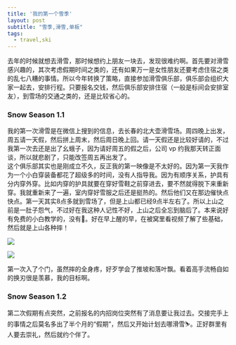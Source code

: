 ```yaml
---
title: '我的第一个雪季'
layout: post
subtitle: "雪季,滑雪,单板"
tags:
  - travel,ski
---
```


去年的时候就想去滑雪，那时候想约上朋友一块去，发现很难约啊。首先要对滑雪感兴趣的，其次考虑假期时间之类的，还有如果万一是女性朋友还要考虑住宿之类的乱七八糟的事情。所以今年转换了策略，直接参加滑雪俱乐部，俱乐部会组织大家一起去，安排行程。只要报名交钱，然后俱乐部安排住宿（一般是标间会安排室友），到雪场的交通之类的，还是比较省心的。

### Snow Season 1.1
我的第一次滑雪是在微信上搜到的信息，去长春的北大壶滑雪场。周四晚上出发，周五请一天假，然后拼上周末，然后周日晚上回。请一天假还是比较好请的，不过我第一次去还是出了幺蛾子，因为请好周五的假之后，公司 vp 约我那天转正面谈，所以就悲剧了，只能改签周五再出发了。  
这个俱乐部其实也是刚成立不久，反正我的第一映像是不太好的。因为第一天我作为一个小白穿装备都花了超级多的时间，没有人指导我。因为有顺序关系，护具有分内穿外穿。比如内穿的护具就要在穿好雪鞋之前穿进去，要不然就得脱下来重新穿。我就重新来了一遍，室内穿好雪服之后还是挺热的。然后他们又在那边催快点快点。第一天其实8点多就到雪场了，但是上山都已经9点半左右了。所以上山之前是一肚子怨气，不过好在我这种人记性不好，上山之后全忘到脑后了。本来说好有免费的小白教学的，没有🙂。好在早上醒的早，在被窝里看视频了解了些基础，然后就是上山各种摔！

![](https://ws1.sinaimg.cn/large/6d9eae24ly1g1inro508uj23402c0b29.jpg)

![](https://ws1.sinaimg.cn/large/6d9eae24ly1g1inu1jd2mj20sg0mrgtm.jpg)

第一次入了个门，虽然摔的全身疼，好歹学会了推坡和落叶飘。看着高手流畅自如的换刃很是羡慕，我的目标啊。

### Snow Season 1.2
第二次假期有点突然，之前报名的内招岗位突然有了消息要让我过去。交接完手上的事情之后莫名多出了半个月的“假期”，然后又开始计划去哪滑雪⛷。正好群里有人要去崇礼，然后就约个伴了。